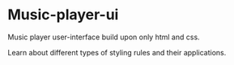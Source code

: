# Music-player-ui

Music player user-interface build upon only html and css.

Learn about different types of styling rules and their applications. 
